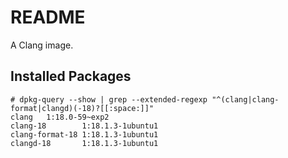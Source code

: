# README

A Clang image.

## Installed Packages

```shellsession
# dpkg-query --show | grep --extended-regexp "^(clang|clang-format|clangd)(-18)?[[:space:]]"
clang   1:18.0-59~exp2
clang-18        1:18.1.3-1ubuntu1
clang-format-18 1:18.1.3-1ubuntu1
clangd-18       1:18.1.3-1ubuntu1
```
